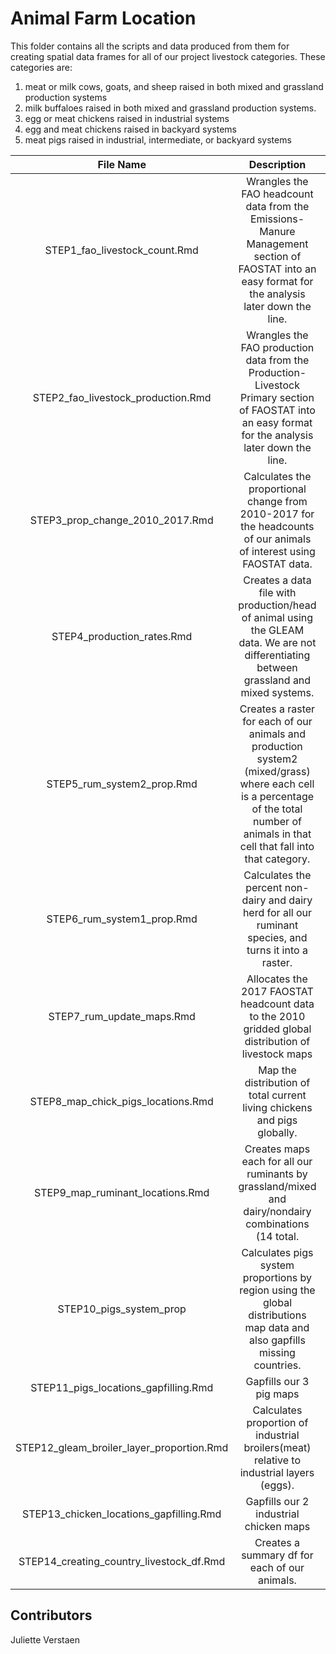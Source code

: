 # Animal Farm Location

This folder contains all the scripts and data produced from them for creating spatial data frames for all of our project livestock categories. These categories are:

1. meat or milk cows, goats, and sheep raised in both mixed and grassland production systems
2. milk buffaloes raised in both mixed and grassland production systems.
3. egg or meat chickens raised in industrial systems
4. egg and meat chickens raised in backyard systems
5. meat pigs raised in industrial, intermediate, or backyard systems

| File Name | Description | Output |
|:----------:|:-------------:|:------:|
| STEP1_fao_livestock_count.Rmd | Wrangles the FAO headcount data from the Emissions-Manure Management section of FAOSTAT into an easy format for the analysis later down the line. | fao_livestock_headcount.csv |
| STEP2_fao_livestock_production.Rmd | Wrangles the FAO production data from the Production-Livestock Primary section of FAOSTAT into an easy format for the analysis later down the line. | fao_production.csv|
| STEP3_prop_change_2010_2017.Rmd | Calculates the proportional change from 2010-2017 for the headcounts of our animals of interest using FAOSTAT data. |prop_change_2010_2017.csv and prop_change_backyard_chickens_2010_2017.csv |
| STEP4_production_rates.Rmd| Creates a data file with production/head of animal using the GLEAM data. We are not differentiating between grassland and mixed systems. | ruminants_production_rates.csv |
|STEP5_rum_system2_prop.Rmd |Creates a raster for each of our animals and production system2 (mixed/grass) where each cell is a percentage of the total number of animals in that cell that fall into that category. | ruminant_prod_syst2.csv (one for each ruminant) and ruminant_system_OI_prod_system.tif (one for each ruminant and system)|
| STEP6_rum_system1_prop.Rmd | Calculates the percent non-dairy and dairy herd for all our ruminant species, and turns it into a raster. | ruminant_dairy.tif and ruminant_nondairy.tif|
|STEP7_rum_update_maps.Rmd | Allocates the 2017 FAOSTAT headcount data to the 2010 gridded global distribution of livestock maps | animal_all_counts.tif (one for each ruminant)|
|STEP8_map_chick_pigs_locations.Rmd | Map the distribution of total current living chickens and pigs globally. | 6 df maps (chicken_meat_industrial.csv, chicken_eggs_industrial.csv, chicken_eggs&meat_backyard.csv, pigs_meat_industrial.csv, pigs_meat_intermediate.csv, pigs_meat_backyard.csv|
|STEP9_map_ruminant_locations.Rmd | Creates maps each for all our ruminants by grassland/mixed and dairy/nondairy combinations (14 total. | ruminant_system_product.csv and tif files for every combination of cows/buffaloes/goats/sheep, grassland/mixed, and milk/meat.|
|STEP10_pigs_system_prop| Calculates pigs system proportions by region using the global distributions map data and also gapfills missing countries. | pigs_system_prop.csv|
| STEP11_pigs_locations_gapfilling.Rmd | Gapfills our 3 pig maps | Gapfilled versions of our input maps|
|STEP12_gleam_broiler_layer_proportion.Rmd | Calculates proportion of industrial broilers(meat) relative to industrial layers (eggs). |prop_industrial_chickens_gf.csv|
|STEP13_chicken_locations_gapfilling.Rmd | Gapfills our 2 industrial chicken maps | Gapfilled versions of our input maps|
|STEP14_creating_country_livestock_df.Rmd | Creates a summary df for each of our animals. | CSV files for each animal categories with the regional totals |






## Contributors
Juliette Verstaen